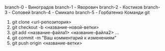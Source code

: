 branch-0 - Виноградов
branch-1 - Яворович
branch-2 - Костиков
branch-3 - Соловей
branch-4 - Смикало
branch-5 - Горбатенко
Команди git
1. git clone <url-репозитория>
2. git checkout -b <название-новой-ветки>
3. git add <название-файла1> <название-файла2> ...
4. git commit -m "Ваш комментарий к изменениям"
5. git push origin <название-ветки>

